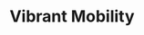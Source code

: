 ---
title: "Vibrant Mobility"
url: /bexhill-on-sea/vibrant-mobility-collington-avenue/
shop: Allgemein
---